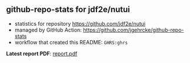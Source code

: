 ## github-repo-stats for jdf2e/nutui

- statistics for repository https://github.com/jdf2e/nutui
- managed by GitHub Action: https://github.com/jgehrcke/github-repo-stats
- workflow that created this README: `GHRS:ghrs`

**Latest report PDF**: [report.pdf](https://github.com/jdf2e/nutui/raw/github-repo-stats/jdf2e/nutui/latest-report/report.pdf)


